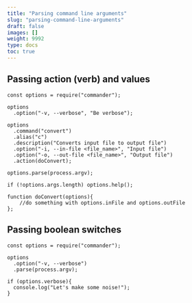 ```yaml
---
title: "Parsing command line arguments"
slug: "parsing-command-line-arguments"
draft: false
images: []
weight: 9992
type: docs
toc: true
---
```


## Passing action (verb) and values
<!-- language: lang-js -->
    const options = require("commander");
    
    options
      .option("-v, --verbose", "Be verbose");
    
    options
      .command("convert")
      .alias("c")
      .description("Converts input file to output file")
      .option("-i, --in-file <file_name>", "Input file")
      .option("-o, --out-file <file_name>", "Output file")
      .action(doConvert);
    
    options.parse(process.argv);
    
    if (!options.args.length) options.help();
    
    function doConvert(options){
        //do something with options.inFile and options.outFile
    };


## Passing boolean switches
    const options = require("commander");
    
    options
      .option("-v, --verbose")
      .parse(process.argv);
    
    if (options.verbose){
      console.log("Let's make some noise!");
    }



